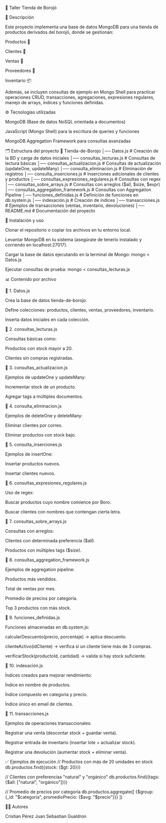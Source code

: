 🍃 Taller Tienda de Borojó

📌 Descripción

Este proyecto implementa una base de datos MongoDB para una tienda de productos derivados del borojó, donde se gestionan:

Productos 🍎

Clientes 👥

Ventas 🛒

Proveedores 🚚

Inventario 📦

Además, se incluyen consultas de ejemplo en Mongo Shell para practicar operaciones CRUD, transacciones, agregaciones, expresiones regulares, manejo de arrays, índices y funciones definidas.

⚙️ Tecnologías utilizadas

MongoDB (Base de datos NoSQL orientada a documentos)

JavaScript (Mongo Shell) para la escritura de queries y funciones

MongoDB Aggregation Framework para consultas avanzadas

🗂 Estructura del proyecto
📂 Tienda-de-Borojo
│── Datos.js                        # Creación de la BD y carga de datos iniciales
│── consultas_lecturas.js            # Consultas de lectura básicas
│── consultas_actualizacion.js       # Consultas de actualización (updateOne, updateMany)
│── consulta_eliminacion.js          # Eliminación de registros
│── consulta_inserciones.js          # Inserciones adicionales de clientes y productos
│── consultas_expresiones_regulares.js # Consultas con regex
│── consultas_sobre_arrays.js        # Consultas con arreglos ($all, $size, $expr)
│── consultas_aggregation_framework.js # Consultas con Aggregation Pipeline
│── funciones_definidas.js           # Definición de funciones en db.system.js
│── indexación.js                    # Creación de índices
│── transacciones.js                 # Ejemplos de transacciones (ventas, inventario, devoluciones)
│── README.md                        # Documentación del proyecto

🚀 Instalación y uso

Clonar el repositorio o copiar los archivos en tu entorno local.

Levantar MongoDB en tu sistema (asegúrate de tenerlo instalado y corriendo en localhost:27017).

Cargar la base de datos ejecutando en la terminal de Mongo:
mongo < Datos.js

Ejecutar consultas de prueba:
mongo < consultas_lecturas.js

📊 Contenido por archivo

📌 1. Datos.js

Crea la base de datos tienda-de-borojo.

Define colecciones: productos, clientes, ventas, proveedores, inventario.

Inserta datos iniciales en cada colección.

📌 2. consultas_lecturas.js

Consultas básicas como:

Productos con stock mayor a 20.

Clientes sin compras registradas.

📌 3. consultas_actualizacion.js

Ejemplos de updateOne y updateMany:

Incrementar stock de un producto.

Agregar tags a múltiples documentos.

📌 4. consulta_eliminacion.js

Ejemplos de deleteOne y deleteMany:

Eliminar clientes por correo.

Eliminar productos con stock bajo.

📌 5. consulta_inserciones.js

Ejemplos de insertOne:

Insertar productos nuevos.

Insertar clientes nuevos.

📌 6. consultas_expresiones_regulares.js

Uso de regex:

Buscar productos cuyo nombre comience por Boro.

Buscar clientes con nombres que contengan cierta letra.

📌 7. consultas_sobre_arrays.js

Consultas con arreglos:

Clientes con determinada preferencia ($all).

Productos con múltiples tags ($size).

📌 8. consultas_aggregation_framework.js

Ejemplos de aggregation pipeline:

Productos más vendidos.

Total de ventas por mes.

Promedio de precios por categoría.

Top 3 productos con más stock.

📌 9. funciones_definidas.js

Funciones almacenadas en db.system.js:

calcularDescuento(precio, porcentaje) → aplica descuento.

clienteActivo(idCliente) → verifica si un cliente tiene más de 3 compras.

verificarStock(productoId, cantidad) → valida si hay stock suficiente.

📌 10. indexación.js

Índices creados para mejorar rendimiento:

Índice en nombre de productos.

Índice compuesto en categoria y precio.

Índice único en email de clientes.

📌 11. transacciones.js

Ejemplos de operaciones transaccionales:

Registrar una venta (descontar stock + guardar venta).

Registrar entrada de inventario (insertar lote + actualizar stock).

Registrar una devolución (aumentar stock + eliminar venta).

✅ Ejemplos de ejecución
// Productos con más de 20 unidades en stock
db.productos.find({stock: {$gt: 20}})

// Clientes con preferencias "natural" y "orgánico"
db.productos.find({tags: {$all: ["natural", "orgánico"]}})

// Promedio de precios por categoría
db.productos.aggregate([
  {$group: {_id: "$categoria", promedioPrecio: {$avg: "$precio"}}}
])

👨‍💻 Autores

Cristian Pérez
Juan Sebastian Gualdron

